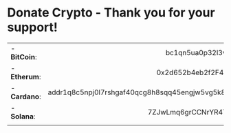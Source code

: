 # Donate Crypto - Thank you for your support!

|||
:--|:--:
|- **BitCoin**: |bc1qn5ua0p32l3vmuaqv9e8jj5r5sjmrcvexqqvutl|
|- **Etherum**: |0x2d652b4eb2f2F45238fFe2d8a19e3681F3A284EF|
|- **Cardano**: |addr1q8c5npj0l7rshgaf40qcg8h8sqq45engjw5vg5k8jjwj7n03fxryllu8pw36n27pss0w0qqptfnx3yagc3fv09ya9axsvjxfyr|
|- **Solana**: |7ZJwLmq6grCCNrYR4Tu5U83mdWvL5sPzQ47dg7hKKZcp|
||
